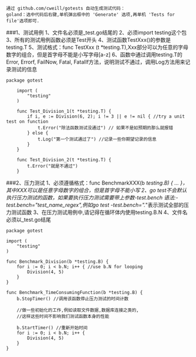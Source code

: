 ```
通过 github.com/cweill/gotests 自动生成测试代码：
goland：选中代码后右键,单机弹出框中的 'Generate' 选项,再单机 'Tests for file'选项即可. 
```
###1、测试用例
1、文件名必须是_test.go结尾的
2、必须import testing这个包
3、所有的测试用例函数必须是Test开头
4、测试函数TestXxx()的参数是testing.T
5、测试格式：func TestXxx (t *testing.T),Xxx部分可以为任意的字母数字的组合，但是首字母不能是小写字母[a-z]
6、函数中通过调用testing.T的Error, Errorf, FailNow, Fatal, FatalIf方法，说明测试不通过，调用Log方法用来记录测试的信息
```example
package gotest
	
	import (
		"testing"
	)
	
	func Test_Division_1(t *testing.T) {
		if i, e := Division(6, 2); i != 3 || e != nil { //try a unit test on function
			t.Error("除法函数测试没通过") // 如果不是如预期的那么就报错
		} else {
			t.Log("第一个测试通过了") //记录一些你期望记录的信息
		}
	}
	
	func Test_Division_2(t *testing.T) {
		t.Error("就是不通过")
	}
```
###2、压力测试
1、必须遵循格式：func BenchmarkXXX(b *testing.B) { ... }，其中XXX可以是任意字母数字的组合，但是首字母不能小写
2、go test不会默认执行压力测试的函数，如果要执行压力测试需要带上参数-test.bench
   语法:-test.bench="test_name_regex",例如go test -test.bench=".*"表示测试全部的压力测试函数
3、在压力测试用例中,请记得在循环体内使用testing.B.N
4、文件名必须以_test.go结尾
```example
package gotest

import (
	"testing"
)

func Benchmark_Division(b *testing.B) {
	for i := 0; i < b.N; i++ { //use b.N for looping 
		Division(4, 5)
	}
}

func Benchmark_TimeConsumingFunction(b *testing.B) {
	b.StopTimer() //调用该函数停止压力测试的时间计数

	//做一些初始化的工作,例如读取文件数据,数据库连接之类的,
	//这样这些时间不影响我们测试函数本身的性能

	b.StartTimer() //重新开始时间
	for i := 0; i < b.N; i++ {
		Division(4, 5)
	}
}
```